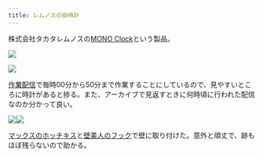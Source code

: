 ```yaml
---
title: レムノスの掛時計
---
```

株式会社タカタレムノスの[MONO Clock](https://www.amazon.co.jp/dp/B004UIT8BK)という製品。

![](https://lh5.googleusercontent.com/MnDoR55BuBqUyV4NV0EQYHGMk9vvDhOYClaV0VPe5juJGg-7GsbaKKfa4OMN4WewYHWghtns-bG9uLRiqHzUBHrzsu5hd_StF0Xgm8hvem0P98Wd4oupeStEZdQdPx8_SMbM2gQvLOEFz6mVLyKlnw)

![](https://lh4.googleusercontent.com/HoqDnRBf0Wdvd2kyyiKAVUry44BT9mtN9MHZrh7jdnBf1DTUNWzMM9ikAuGpB5CIcR-V5m5n7YiLSgmRjZMtZIamD1Qlsg6yIpSGadXqrzsRe3KYDdFXkaDZV3HHzryjEGzj4qV-oG4Eq9hygD-dMA)

[作業配信](https://www.youtube.com/channel/UC5s-KpSDGzxWPWNv94PnJHw)で毎時00分から50分まで作業することにしているので、見やすいところに時計があると捗る。また、アーカイブで見返すときに何時頃に行われた配信なのか分かって良い。

![](https://lh4.googleusercontent.com/tX62WbQiviU5oca5BpoUbab1C3a_wcm6-HgmOw_DEZ2C8bUhgIzEmNUBtBrjj7xbLmmaGfjG7VhrzvfRZHzH76F6u97pFZZHiFfg96U9AYbKZgQrXN4mTLVgkCznzmdaUi_AawdxheYAmI3vX6U40A)![](https://lh4.googleusercontent.com/x5VF7kOpYlNjOiv5cQlI34ROYYE47RVdaeLcoBZsucg2j5L0aQ0MkLrld37ALXesM5MhaZd7Hw03Vf7tgeI4RILCfJbkdUVuMySFw01aYh8zyc5TNgOn9ZDeeJJRCdy_RMim5ZszsM8JW_oSPucunA)

[マックスのホッチキス](https://www.amazon.co.jp/dp/B000O9WRWG)と[壁美人のフック](https://www.amazon.co.jp/dp/B00CU78TDG)で壁に取り付けた。意外と頑丈で、跡もほぼ残らないので助かる。
